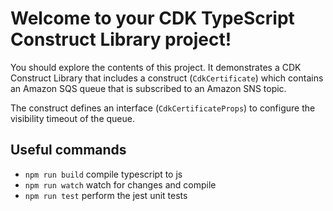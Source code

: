 # Welcome to your CDK TypeScript Construct Library project!

You should explore the contents of this project. It demonstrates a CDK Construct Library that includes a construct (`CdkCertificate`)
which contains an Amazon SQS queue that is subscribed to an Amazon SNS topic.

The construct defines an interface (`CdkCertificateProps`) to configure the visibility timeout of the queue.

## Useful commands

 * `npm run build`   compile typescript to js
 * `npm run watch`   watch for changes and compile
 * `npm run test`    perform the jest unit tests